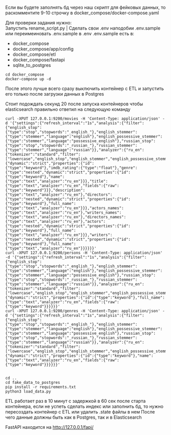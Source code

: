 Если вы будете заполнять бд через наш скрипт для фейковых данных, то раскомментите 9-10 строчку в docker_compose/docker-compose.yaml


Для проверки задания нужно:\
Запустить rename_script.py | 
Сделать свои .env наподобии .env.sample или переимеиновать .env.sample в .env
.env.sample есть в:
- docker_compose
- docker_compose/app/config
- docker_compose/etl
- docker_compose/fastapi
- sqlite_to_postgres
````
cd docker_compose
docker-compose up -d
````
После этого лучше всего сразу выключить контейнер с ETL и запустить его только после загрузки данных в Postgres
<!-- Лично у меня curl без minified json не выполнялся, смотрится так себе конечно -->
Стоит подождать секунд 20 после запуска контейнеров чтобы elasticsearch правильно ответил на следующую команду
````
curl -XPUT 127.0.0.1:9200/movies -H 'Content-Type: application/json' -d '{"settings":{"refresh_interval":"1s","analysis":{"filter":{"english_stop":{"type":"stop","stopwords":"_english_"},"english_stemmer":{"type":"stemmer","language":"english"},"english_possessive_stemmer":{"type":"stemmer","language":"possessive_english"},"russian_stop":{"type":"stop","stopwords":"_russian_"},"russian_stemmer":{"type":"stemmer","language":"russian"}},"analyzer":{"ru_en":{"tokenizer":"standard","filter":["lowercase","english_stop","english_stemmer","english_possessive_stemmer","russian_stop","russian_stemmer"]}}}},"mappings":{"dynamic":"strict","properties":{"id":{"type":"keyword"},"imdb_rating":{"type":"float"},"genre":{"type":"nested","dynamic":"strict","properties":{"id":{"type":"keyword"},"name":{"type":"text","analyzer":"ru_en"}}},"title":{"type":"text","analyzer":"ru_en","fields":{"raw":{"type":"keyword"}}},"description":{"type":"text","analyzer":"ru_en"},"directors":{"type":"nested","dynamic":"strict","properties":{"id":{"type":"keyword"},"full_name":{"type":"text","analyzer":"ru_en"}}},"actors_names":{"type":"text","analyzer":"ru_en"},"writers_names":{"type":"text","analyzer":"ru_en"},"directors_names":{"type":"text","analyzer":"ru_en"},"actors":{"type":"nested","dynamic":"strict","properties":{"id":{"type":"keyword"},"full_name":{"type":"text","analyzer":"ru_en"}}},"writers":{"type":"nested","dynamic":"strict","properties":{"id":{"type":"keyword"},"full_name":{"type":"text","analyzer":"ru_en"}}}}}}'
curl -XPUT 127.0.0.1:9200/persons -H 'Content-Type: application/json' -d '{"settings":{"refresh_interval":"1s","analysis":{"filter":{"english_stop":{"type":"stop","stopwords":"_english_"},"english_stemmer":{"type":"stemmer","language":"english"},"english_possessive_stemmer":{"type":"stemmer","language":"possessive_english"},"russian_stop":{"type":"stop","stopwords":"_russian_"},"russian_stemmer":{"type":"stemmer","language":"russian"}},"analyzer":{"ru_en":{"tokenizer":"standard","filter":["lowercase","english_stop","english_stemmer","english_possessive_stemmer","russian_stop","russian_stemmer"]}}}},"mappings":{"dynamic":"strict","properties":{"id":{"type":"keyword"},"full_name":{"type":"text","analyzer":"ru_en","fields":{"raw":{"type":"keyword"}}}}}}'
curl -XPUT 127.0.0.1:9200/genres -H 'Content-Type: application/json' -d '{"settings":{"refresh_interval":"1s","analysis":{"filter":{"english_stop":{"type":"stop","stopwords":"_english_"},"english_stemmer":{"type":"stemmer","language":"english"},"english_possessive_stemmer":{"type":"stemmer","language":"possessive_english"},"russian_stop":{"type":"stop","stopwords":"_russian_"},"russian_stemmer":{"type":"stemmer","language":"russian"}},"analyzer":{"ru_en":{"tokenizer":"standard","filter":["lowercase","english_stop","english_stemmer","english_possessive_stemmer","russian_stop","russian_stemmer"]}}}},"mappings":{"dynamic":"strict","properties":{"id":{"type":"keyword"},"name":{"type":"text","analyzer":"ru_en","fields":{"raw":{"type":"keyword"}}}}}}'
 
````
````
cd ..
cd fake_data_to_postgres
pip install -r requirements.txt
python3 load_data.py
````
ETL работает раз в 10 минут с задержкой в 60 сек после старта контейнера, если не успеть сделать индекс или заполнить бд, то нужно пересоздать контейнер с ETL или удалить .state файлы в нем
После чего данные должны быть как в Postgres, так и в Elasticsearch

FastAPI находится на http://127.0.0.1/fapi/